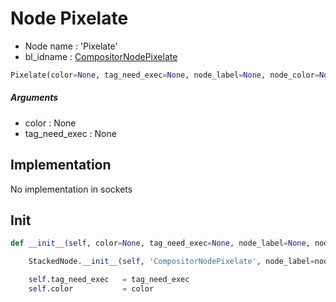 # Node Pixelate

- Node name : 'Pixelate'
- bl_idname : [CompositorNodePixelate](https://docs.blender.org/api/current/bpy.types.{bl_idname}.html)


``` python
Pixelate(color=None, tag_need_exec=None, node_label=None, node_color=None)
```
##### Arguments

- color : None
- tag_need_exec : None

## Implementation

No implementation in sockets

## Init

``` python
def __init__(self, color=None, tag_need_exec=None, node_label=None, node_color=None):

    StackedNode.__init__(self, 'CompositorNodePixelate', node_label=node_label, node_color=node_color)

    self.tag_need_exec   = tag_need_exec
    self.color           = color
```
